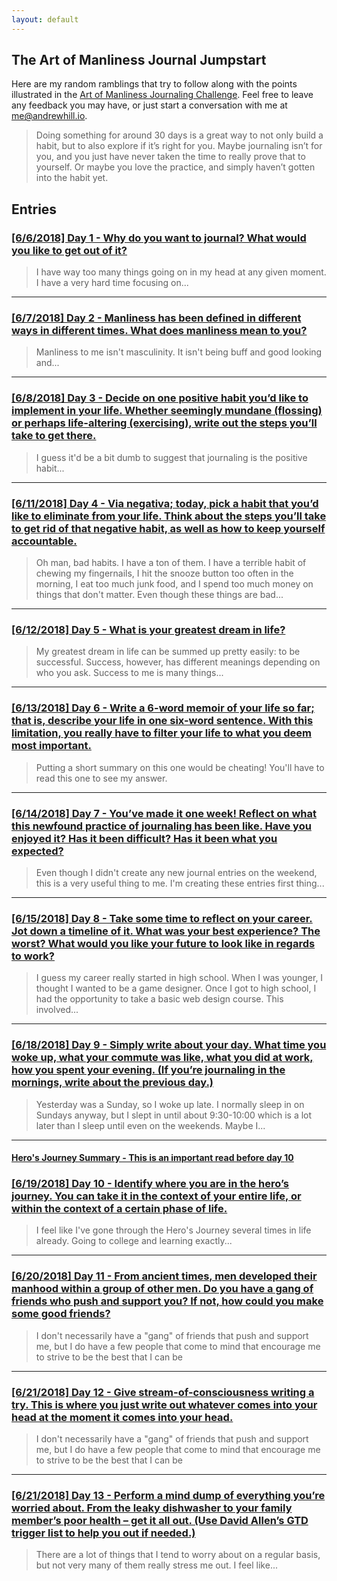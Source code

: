 ```yaml
---
layout: default
---
```


## The Art of Manliness Journal Jumpstart

Here are my random ramblings that try to follow along with the points illustrated in the [Art of Manliness Journaling Challenge](https://www.artofmanliness.com/articles/jumpstart-your-journaling-a-31-day-challenge/). Feel free to leave any feedback you may have, or just start a conversation with me at [me@andrewhill.io](mailto:me@andrewhill.io).

>Doing something for around 30 days is a great way to not only build a habit, but to also explore if it’s right for you. Maybe journaling isn’t for you, and you just have never taken the time to really prove that to yourself. Or maybe you love the practice, and simply haven’t gotten into the habit yet.

## Entries
### [[6/6/2018] Day 1 - Why do you want to journal? What would you like to get out of it?](./day-1)
> I have way too many things going on in my head at any given moment. I have a very hard time focusing on...

---

### [[6/7/2018] Day 2 - Manliness has been defined in different ways in different times. What does manliness mean to you?](./day-2)
> Manliness to me isn't masculinity. It isn't being buff and good looking and...

---

### [[6/8/2018] Day 3 - Decide on one positive habit you’d like to implement in your life. Whether seemingly mundane (flossing) or perhaps life-altering (exercising), write out the steps you’ll take to get there.](./day-3)
> I guess it'd be a bit dumb to suggest that journaling is the positive habit...

---

### [[6/11/2018] Day 4 - Via negativa; today, pick a habit that you’d like to eliminate from your life. Think about the steps you’ll take to get rid of that negative habit, as well as how to keep yourself accountable.](./day-4)
> Oh man, bad habits. I have a ton of them. I have a terrible habit of chewing my fingernails, I hit the snooze button too often in the morning, I eat too much junk food, and I spend too much money on things that don't matter. Even though these things are bad...

---

### [[6/12/2018] Day 5 - What is your greatest dream in life?](./day-5)
> My greatest dream in life can be summed up pretty easily: to be successful. Success, however, has different meanings depending on who you ask. Success to me is many things...

---

### [[6/13/2018] Day 6 - Write a 6-word memoir of your life so far; that is, describe your life in one six-word sentence. With this limitation, you really have to filter your life to what you deem most important.](./day-6)
> Putting a short summary on this one would be cheating! You'll have to read this one to see my answer.

---

### [[6/14/2018] Day 7 - You’ve made it one week! Reflect on what this newfound practice of journaling has been like. Have you enjoyed it? Has it been difficult? Has it been what you expected?](./day-7)
> Even though I didn't create any new journal entries on the weekend, this is a very useful thing to me. I'm creating these entries first thing...

---

### [[6/15/2018] Day 8 - Take some time to reflect on your career. Jot down a timeline of it. What was your best experience? The worst? What would you like your future to look like in regards to work?](./day-8)
> I guess my career really started in high school. When I was younger, I thought I wanted to be a game designer. Once I got to high school, I had the opportunity to take a basic web design course. This involved...

---

### [[6/18/2018] Day 9 - Simply write about your day. What time you woke up, what your commute was like, what you did at work, how you spent your evening. (If you’re journaling in the mornings, write about the previous day.)](./day-9)
> Yesterday was a Sunday, so I woke up late. I normally sleep in on Sundays anyway, but I slept in until about 9:30-10:00 which is a lot later than I sleep until even on the weekends. Maybe I...

---

#### [Hero's Journey Summary - This is an important read before day 10](./heros-journey-summary)

### [[6/19/2018] Day 10 - Identify where you are in the hero’s journey. You can take it in the context of your entire life, or within the context of a certain phase of life.](./day-10)
> I feel like I've gone through the Hero's Journey several times in life already. Going to college and learning exactly...

---

### [[6/20/2018] Day 11 - From ancient times, men developed their manhood within a group of other men. Do you have a gang of friends who push and support you? If not, how could you make some good friends?](./day-11)
> I don't necessarily have a "gang" of friends that push and support me, but I do have a few people that come to mind that encourage me to strive to be the best that I can be

---

### [[6/21/2018] Day 12 - Give stream-of-consciousness writing a try. This is where you just write out whatever comes into your head at the moment it comes into your head.](./day-12)
> I don't necessarily have a "gang" of friends that push and support me, but I do have a few people that come to mind that encourage me to strive to be the best that I can be

---

### [[6/21/2018] Day 13 - Perform a mind dump of everything you’re worried about. From the leaky dishwasher to your family member’s poor health – get it all out. (Use David Allen’s GTD trigger list to help you out if needed.)](./day-13)

> There are a lot of things that I tend to worry about on a regular basis, but not very many of them really stress me out. I feel like...